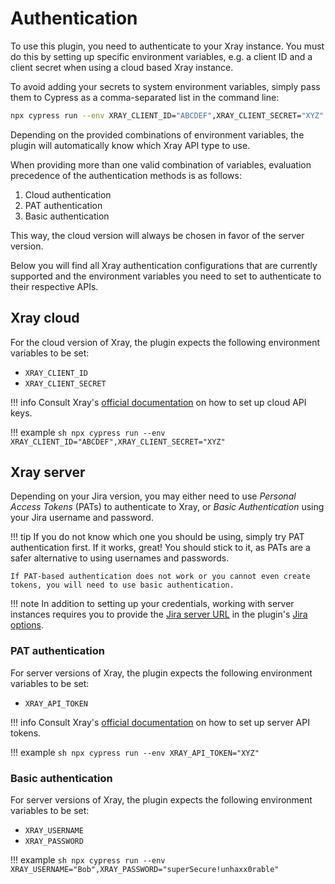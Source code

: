 # Authentication

To use this plugin, you need to authenticate to your Xray instance.
You must do this by setting up specific environment variables, e.g. a client ID and a client secret when using a cloud based Xray instance.

To avoid adding your secrets to system environment variables, simply pass them to Cypress as a comma-separated list in the command line:

```sh
npx cypress run --env XRAY_CLIENT_ID="ABCDEF",XRAY_CLIENT_SECRET="XYZ"
```

Depending on the provided combinations of environment variables, the plugin will automatically know which Xray API type to use.

When providing more than one valid combination of variables, evaluation precedence of the authentication methods is as follows:

1. Cloud authentication
2. PAT authentication
3. Basic authentication

This way, the cloud version will always be chosen in favor of the server version.

Below you will find all Xray authentication configurations that are currently supported and the environment variables you need to set to authenticate to their respective APIs.

## Xray cloud

For the cloud version of Xray, the plugin expects the following environment variables to be set:

- `XRAY_CLIENT_ID`
- `XRAY_CLIENT_SECRET`

!!! info
    Consult Xray's [official documentation](https://docs.getxray.app/display/XRAYCLOUD/Global+Settings%3A+API+Keys) on how to set up cloud API keys.

!!! example
    ```sh
    npx cypress run --env XRAY_CLIENT_ID="ABCDEF",XRAY_CLIENT_SECRET="XYZ"
    ```

## Xray server

Depending on your Jira version, you may either need to use *Personal Access Tokens* (PATs) to authenticate to Xray, or *Basic Authentication* using your Jira username and password.

!!! tip
    If you do not know which one you should be using, simply try PAT authentication first.
    If it works, great!
    You should stick to it, as PATs are a safer alternative to using usernames and passwords.

    If PAT-based authentication does not work or you cannot even create tokens, you will need to use basic authentication.

!!! note
    In addition to setting up your credentials, working with server instances requires you to provide the [Jira server URL](jira.md#serverurl) in the plugin's [Jira options](jira.md).

### PAT authentication

For server versions of Xray, the plugin expects the following environment variables to be set:

- `XRAY_API_TOKEN`

!!! info
    Consult Xray's [official documentation](https://confluence.atlassian.com/enterprise/using-personal-access-tokens-1026032365.html) on how to set up server API tokens.

!!! example
    ```sh
    npx cypress run --env XRAY_API_TOKEN="XYZ"
    ```

### Basic authentication

For server versions of Xray, the plugin expects the following environment variables to be set:

- `XRAY_USERNAME`
- `XRAY_PASSWORD`

!!! example
    ```sh
    npx cypress run --env XRAY_USERNAME="Bob",XRAY_PASSWORD="superSecure!unhaxx0rable"
    ```
